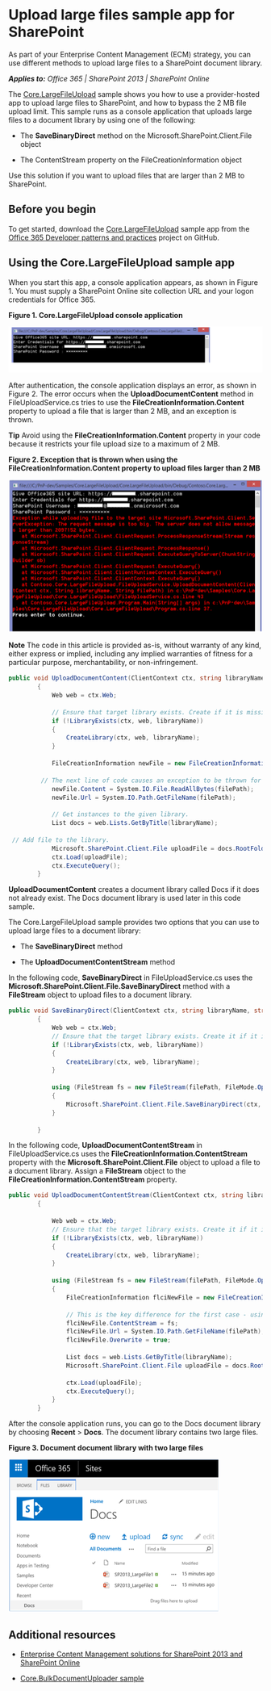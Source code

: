 
# Upload large files sample app for SharePoint
As part of your Enterprise Content Management (ECM) strategy, you can use different methods to upload large files to a SharePoint document library.

    
 _**Applies to:** Office 365 | SharePoint 2013 | SharePoint Online_

    
The [Core.LargeFileUpload](https://github.com/OfficeDev/PnP/tree/dev/Samples/Core.LargeFileUpload) sample shows you how to use a provider-hosted app to upload large files to SharePoint, and how to bypass the 2 MB file upload limit. This sample runs as a console application that uploads large files to a document library by using one of the following:

- The  **SaveBinaryDirect** method on the Microsoft.SharePoint.Client.File object
    
- The ContentStream property on the FileCreationInformation object
    
Use this solution if you want to upload files that are larger than 2 MB to SharePoint.


## Before you begin
<a name="sectionSection0"> </a>

To get started, download the  [Core.LargeFileUpload](https://github.com/OfficeDev/PnP/tree/dev/Samples/Core.LargeFileUpload) sample app from the [Office 365 Developer patterns and practices](https://github.com/OfficeDev/PnP/tree/dev) project on GitHub.


## Using the Core.LargeFileUpload sample app
<a name="sectionSection1"> </a>

When you start this app, a console application appears, as shown in Figure 1. You must supply a SharePoint Online site collection URL and your logon credentials for Office 365.


**Figure 1. Core.LargeFileUpload console application**

![Screenshot that shows a console application with user name and password logon credentials.](media/09de7f68-b021-4ca8-ae82-0ca26427b856.png)

After authentication, the console application displays an error, as shown in Figure 2. The error occurs when the  **UploadDocumentContent** method in FileUploadService.cs tries to use the **FileCreationInformation.Content** property to upload a file that is larger than 2 MB, and an exception is thrown.


    
**Tip**  Avoid using the  **FileCreationInformation.Content** property in your code because it restricts your file upload size to a maximum of 2 MB.


**Figure 2. Exception that is thrown when using the FileCreationInformation.Content property to upload files larger than 2 MB**

![Screenshot of the error message that appears when an attempt is made to upload a file larger than 2 MBs.](media/ccc6e053-aff4-43e3-9d8a-24a345aaf92d.png)
    
**Note**  The code in this article is provided as-is, without warranty of any kind, either express or implied, including any implied warranties of fitness for a particular purpose, merchantability, or non-infringement.




```C#
public void UploadDocumentContent(ClientContext ctx, string libraryName, string filePath)
        {
            Web web = ctx.Web;

            // Ensure that target library exists. Create if it is missing.
            if (!LibraryExists(ctx, web, libraryName))
            {
                CreateLibrary(ctx, web, libraryName);
            }

            FileCreationInformation newFile = new FileCreationInformation();

		 // The next line of code causes an exception to be thrown for files larger than 2 MB.
            newFile.Content = System.IO.File.ReadAllBytes(filePath);
            newFile.Url = System.IO.Path.GetFileName(filePath);

            // Get instances to the given library.
            List docs = web.Lists.GetByTitle(libraryName);
            
 // Add file to the library.
            Microsoft.SharePoint.Client.File uploadFile = docs.RootFolder.Files.Add(newFile);
            ctx.Load(uploadFile);
            ctx.ExecuteQuery();
        } 

```

 **UploadDocumentContent** creates a document library called Docs if it does not already exist. The Docs document library is used later in this code sample.

The Core.LargeFileUpload sample provides two options that you can use to upload large files to a document library:



- The  **SaveBinaryDirect** method
    
- The  **UploadDocumentContentStream** method
    
In the following code,  **SaveBinaryDirect** in FileUploadService.cs uses the **Microsoft.SharePoint.Client.File.SaveBinaryDirect** method with a **FileStream** object to upload files to a document library.




```C#
public void SaveBinaryDirect(ClientContext ctx, string libraryName, string filePath)
        {
            Web web = ctx.Web;
            // Ensure that the target library exists. Create it if it is missing.
            if (!LibraryExists(ctx, web, libraryName))
            {
                CreateLibrary(ctx, web, libraryName);
            }

            using (FileStream fs = new FileStream(filePath, FileMode.Open))
            {
                Microsoft.SharePoint.Client.File.SaveBinaryDirect(ctx, string.Format("/{0}/{1}", libraryName, System.IO.Path.GetFileName(filePath)), fs, true);
            }

        } 

```

In the following code,  **UploadDocumentContentStream** in FileUploadService.cs uses the **FileCreationInformation.ContentStream** property with the **Microsoft.SharePoint.Client.File** object to upload a file to a document library. Assign a **FileStream** object to the **FileCreationInformation.ContentStream** property.




```C#
public void UploadDocumentContentStream(ClientContext ctx, string libraryName, string filePath)
        {

            Web web = ctx.Web;
            // Ensure that the target library exists. Create it if it is missing.
            if (!LibraryExists(ctx, web, libraryName))
            {
                CreateLibrary(ctx, web, libraryName);
            }

            using (FileStream fs = new FileStream(filePath, FileMode.Open))
            {
                FileCreationInformation flciNewFile = new FileCreationInformation();

                // This is the key difference for the first case - using ContentStream property
                flciNewFile.ContentStream = fs;
                flciNewFile.Url = System.IO.Path.GetFileName(filePath);
                flciNewFile.Overwrite = true;

                List docs = web.Lists.GetByTitle(libraryName);
                Microsoft.SharePoint.Client.File uploadFile = docs.RootFolder.Files.Add(flciNewFile);

                ctx.Load(uploadFile);
                ctx.ExecuteQuery();
            }
        }

```

After the console application runs, you can go to the Docs document library by choosing  **Recent** > **Docs**. The document library contains two large files. 


**Figure 3. Document document library with two large files**

![Screenshot of a document library that includes two large files.](media/51902366-2d57-4b19-81c2-eb4047b868bc.png)


## Additional resources
<a name="bk_addresources"> </a>


-  [Enterprise Content Management solutions for SharePoint 2013 and SharePoint Online](https://msdn.microsoft.com/en-us/library/office/dn904530(v=office.15).aspx)
    
    
    
-  [Core.BulkDocumentUploader sample](https://github.com/OfficeDev/PnP/tree/dev/Samples/Core.BulkDocumentUploader)
    
